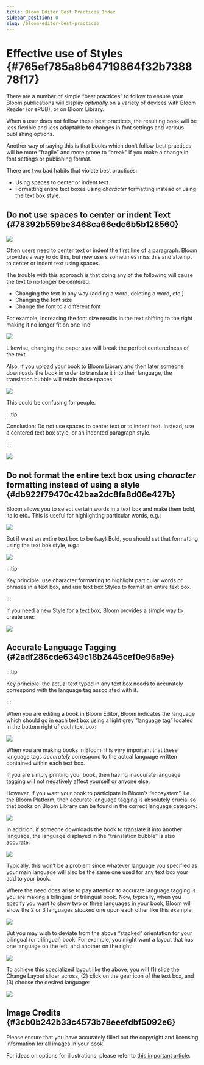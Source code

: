 ```yaml
---
title: Bloom Editor Best Practices Index
sidebar_position: 0
slug: /bloom-editor-best-practices
---
```




# Effective use of Styles {#765ef785a8b64719864f32b738878f17}


There are a number of simple “best practices” to follow to ensure your Bloom publications will display _optimally_ on a variety of devices with Bloom Reader (or ePUB), or on Bloom Library.


When a user does not follow these best practices, the resulting book will be less flexible and less adaptable to changes in font settings and various publishing options. 


Another way of saying this is that books which don’t follow best practices will be more “fragile” and more prone to “break” if you make a change in font settings or publishing format.


There are two bad habits that violate best practices:

- Using spaces to center or indent text.
- Formatting entire text boxes using _character_ formatting instead of using the text box style.

## Do not use spaces to center or indent Text {#78392b559be3468ca66edc6b5b128560}


![](./bloom-editor-best-practices.97b360ea-59c9-4902-a67e-bbfd05b58498.png)


Often users need to center text or indent the first line of a paragraph. Bloom provides a way to do this, but new users sometimes miss this and attempt to center or indent text using spaces. 


The trouble with this approach is that doing any of the following will cause the text to no longer be centered:

- Changing the text in any way (adding a word, deleting a word, etc.)
- Changing the font size
- Change the font to a different font

For example, increasing the font size results in the text shifting to the right making it no longer fit on one line:


![](./bloom-editor-best-practices.9555bb0a-79c1-4264-87f9-2def23ff6ab6.png)


Likewise, changing the paper size will break the perfect centeredness of the text.


Also, if you upload your book to Bloom Library and then later someone downloads the book in order to translate it into their language, the translation bubble will retain those spaces:


![](./bloom-editor-best-practices.40a5c4e1-55eb-4386-9d40-5806b99b633e.png)


This could be confusing for people.


:::tip

Conclusion: Do not use spaces to center text or to indent text.  Instead, use a centered text box style, or an indented paragraph style.

:::




![](./bloom-editor-best-practices.7becff2e-8b11-4f94-b801-c0aeee2b9eb4.png)


## Do not format the entire text box using _character_ formatting instead of using a style {#db922f79470c42baa2dc8fa8d06e427b}


Bloom allows you to select certain words in a text box and make them bold, italic etc.. This is useful for highlighting particular words, e.g.: 


![](./bloom-editor-best-practices.9f4b6d93-cc9f-401b-b654-5023cdd98190.png)


But if want an entire text box to be (say) Bold, you should set that formatting using the text box style, e.g.:


![](./bloom-editor-best-practices.52e4406e-2f17-475e-af50-a0e5d8d7f48b.png)


:::tip

Key principle: use character formatting to highlight particular words or phrases in a text box, and use text box Styles to format an entire text box.

:::




If you need a new Style for a text box, Bloom provides a simple way to create one:


![](./bloom-editor-best-practices.c68603ab-be1d-440d-b3d0-49a041b516d4.gif)


## Accurate Language Tagging {#2adf286cde6349c18b2445cef0e96a9e}


:::tip

Key principle: the actual text typed in any text box needs to accurately correspond with the language tag associated with it.

:::




When you are editing a book in Bloom Editor, Bloom indicates the language which should go in each text box using a light grey “language tag” located in the bottom right of each text box:


![](./bloom-editor-best-practices.ef8dae53-f98d-4f13-9823-04eec27fd104.png)


When you are making books in Bloom, it is _very_ important that these language tags _accurately_ correspond to the actual language written contained within each text box. 


If you are simply printing your book, then having inaccurate language tagging will not negatively affect yourself or anyone else. 


However, if you want your book to participate in Bloom’s “ecosystem”, i.e. the Bloom Platform, then accurate language tagging is absolutely crucial so that books on Bloom Library can be found in the correct language category:


![](./bloom-editor-best-practices.302e4df0-62d1-44f9-8ab8-699335877406.png)


In addition, if someone downloads the book to translate it into another language, the language displayed in the “translation bubble” is also accurate:


![](./bloom-editor-best-practices.3b5f879f-f1f8-4a84-9db0-c9074d20e584.png)


Typically, this won’t be a problem since whatever language you specified as your main language will also be the same one used for any text box your add to your book.


Where the need does arise to pay attention to accurate language tagging is you are making a bilingual or trilingual book. Now, typically, when you specify you want to show two or three languages in your book, Bloom will show the 2 or 3 languages _stacked_ one upon each other like this example:


![](./bloom-editor-best-practices.a7ff03c1-8743-4c32-a9f3-8bf1f8c7f954.png)


But you may wish to deviate from the above “stacked” orientation for your bilingual (or trilingual) book. For example, you might want a layout that has one language on the left, and another on the right:


![](./bloom-editor-best-practices.c5a05938-c278-48d7-954c-3476a0483b98.png)


To achieve this specialized layout like the above, you will (1) slide the Change Layout slider across, (2) click on the gear icon of the text box, and (3) choose the desired language:


 


![](./bloom-editor-best-practices.446bdd30-288f-47f4-8f11-1f6fc9aefd15.png)


## Image Credits {#3cb0b242b33c4573b78eeefdbf5092e6}


Please ensure that you have accurately filled out the copyright and licensing information for all images in your book.  


For ideas on options for illustrations, please refer to [this important article](https://bloomlibrary.org/page/create/page/Create-Resources-Illustrations).

